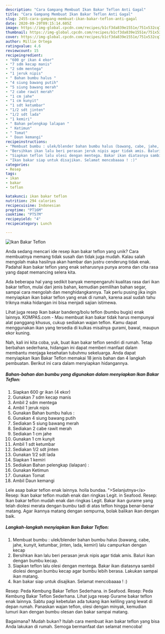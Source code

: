 ```yaml
---
description: "Cara Gampang Membuat Ikan Bakar Teflon Anti Gagal"
title: "Cara Gampang Membuat Ikan Bakar Teflon Anti Gagal"
slug: 2455-cara-gampang-membuat-ikan-bakar-teflon-anti-gagal
date: 2020-09-29T09:15:14.605Z
image: https://img-global.cpcdn.com/recipes/b1cf3da839e1551e/751x532cq70/ikan-bakar-teflon-foto-resep-utama.jpg
thumbnail: https://img-global.cpcdn.com/recipes/b1cf3da839e1551e/751x532cq70/ikan-bakar-teflon-foto-resep-utama.jpg
cover: https://img-global.cpcdn.com/recipes/b1cf3da839e1551e/751x532cq70/ikan-bakar-teflon-foto-resep-utama.jpg
author: Millie Ortega
ratingvalue: 4.6
reviewcount: 15
recipeingredient:
- "600 gr ikan 4 ekor"
- "7 sdm kecap manis"
- "2 sdm mentega"
- "1 jeruk nipis"
- " Bahan bumbu halus "
- "4 siung bawang putih"
- "5 siung bawang merah"
- "2 cabe rawit merah"
- "1 cm jahe"
- "1 cm kunyit"
- "1 sdt ketumbar"
- "1/2 sdt jinten"
- "1/2 sdt lada"
- "1 kemiri"
- " Bahan pelengkap lalapan "
- " Ketimun"
- " Tomat"
- " Daun kemangi"
recipeinstructions:
- "Membuat bumbu : ulek/blender bahan bumbu halus (bawang, cabe, jahe, kunyit, ketumbar, jinten, lada, kemiri) lalu campurkan dengan kecap"
- "Bersihkan ikan lalu beri perasan jeruk nipis agar tidak amis. Baluri ikan dengan bumbu kecap."
- "Siapkan teflon lalu olesi dengan mentega. Bakar ikan diatasnya sambil diolesi dengan bumbu kecap agar bumbu lebih berasa. Lakukan sampai ikan matang."
- "Ikan bakar siap untuk disajikan. Selamat mencobaaaa ! :)"
categories:
- Resep
tags:
- ikan
- bakar
- teflon

katakunci: ikan bakar teflon 
nutrition: 294 calories
recipecuisine: Indonesian
preptime: "PT16M"
cooktime: "PT57M"
recipeyield: "4"
recipecategory: Lunch

---
```



![Ikan Bakar Teflon](https://img-global.cpcdn.com/recipes/b1cf3da839e1551e/751x532cq70/ikan-bakar-teflon-foto-resep-utama.jpg)

Anda sedang mencari ide resep ikan bakar teflon yang unik? Cara membuatnya memang tidak susah dan tidak juga mudah. Kalau salah mengolah maka hasilnya akan hambar dan justru cenderung tidak enak. Padahal ikan bakar teflon yang enak seharusnya punya aroma dan cita rasa yang dapat memancing selera kita.

Ada beberapa hal yang sedikit banyak mempengaruhi kualitas rasa dari ikan bakar teflon, mulai dari jenis bahan, kemudian pemilihan bahan segar, sampai cara mengolah dan menghidangkannya. Tak perlu pusing jika ingin menyiapkan ikan bakar teflon yang enak di rumah, karena asal sudah tahu triknya maka hidangan ini bisa menjadi sajian istimewa.

Lihat juga resep Ikan bakar bandeng/bolu teflon (bumbu bugis) enak lainnya. KOMPAS.com - Mau membuat ikan bakar tidak harus mempunyai alat panggang khusus, cukup sediakan wajan teflon. Kamu dapat menggunakan ikan yang tersedia di kulkas misalnya gurami, bawal, maupun ekor kuning.


Nah, kali ini kita coba, yuk, buat ikan bakar teflon sendiri di rumah. Tetap berbahan sederhana, hidangan ini dapat memberi manfaat dalam membantu menjaga kesehatan tubuhmu sekeluarga. Anda dapat menyiapkan Ikan Bakar Teflon memakai 18 jenis bahan dan 4 langkah pembuatan. Berikut ini cara dalam menyiapkan hidangannya.

<!--inarticleads1-->

##### Bahan-bahan dan bumbu yang digunakan dalam menyiapkan Ikan Bakar Teflon:

1. Siapkan 600 gr ikan (4 ekor)
1. Gunakan 7 sdm kecap manis
1. Ambil 2 sdm mentega
1. Ambil 1 jeruk nipis
1. Gunakan  Bahan bumbu halus :
1. Gunakan 4 siung bawang putih
1. Sediakan 5 siung bawang merah
1. Sediakan 2 cabe rawit merah
1. Sediakan 1 cm jahe
1. Gunakan 1 cm kunyit
1. Ambil 1 sdt ketumbar
1. Sediakan 1/2 sdt jinten
1. Gunakan 1/2 sdt lada
1. Siapkan 1 kemiri
1. Sediakan  Bahan pelengkap (lalapan) :
1. Gunakan  Ketimun
1. Gunakan  Tomat
1. Ambil  Daun kemangi


Lele asap bakar teflon enak lainnya. holla bundaa. &#34;&gt;Selanjutnya&lt;/a&gt; Resep: Ikan bakar teflon mudah enak dan ringkas Legit. in Seafood. Resep: Ikan bakar teflon mudah enak dan ringkas Legit. Bakar ikan gurame yang telah diolesi merata dengan bumbu tadi di atas teflon hingga benar-benar matang. Agar ikannya matang dengan sempurna, bolak balikan ikan dengan baik. 

<!--inarticleads2-->

##### Langkah-langkah menyiapkan Ikan Bakar Teflon:

1. Membuat bumbu : ulek/blender bahan bumbu halus (bawang, cabe, jahe, kunyit, ketumbar, jinten, lada, kemiri) lalu campurkan dengan kecap
1. Bersihkan ikan lalu beri perasan jeruk nipis agar tidak amis. Baluri ikan dengan bumbu kecap.
1. Siapkan teflon lalu olesi dengan mentega. Bakar ikan diatasnya sambil diolesi dengan bumbu kecap agar bumbu lebih berasa. Lakukan sampai ikan matang.
1. Ikan bakar siap untuk disajikan. Selamat mencobaaaa ! :)


Resep: Peda Kembung Bakar Teflon Sederhana. in Seafood. Resep: Peda Kembung Bakar Teflon Sederhana. Lihat juga resep Gurame bakar teflon enak lainnya. Sabtu pagi kebetulan ada tukang ikan keliling yang lewat di depan rumah. Panaskan wajan teflon, olesi dengan minyak, kemudian lumuri ikan dengan bumbu olesan dan bakar sampai matang. 

Bagaimana? Mudah bukan? Itulah cara membuat ikan bakar teflon yang bisa Anda lakukan di rumah. Semoga bermanfaat dan selamat mencoba!

